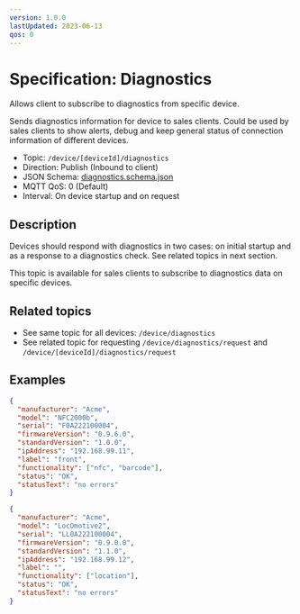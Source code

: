 ```yaml
---
version: 1.0.0
lastUpdated: 2023-06-13
qos: 0
---
```


# Specification: Diagnostics

Allows client to subscribe to diagnostics from specific device.

Sends diagnostics information for device to sales clients. Could be used by
sales clients to show alerts, debug and keep general status of connection
information of different devices.

- Topic: `/device/[deviceId]/diagnostics`
- Direction: Publish (Inbound to client)
- JSON Schema: [diagnostics.schema.json](./diagnostics.schema.json)
- MQTT QoS: 0 (Default)
- Interval: On device startup and on request

## Description

Devices should respond with diagnostics in two cases: on initial startup and as
a response to a diagnostics check. See related topics in next section.

This topic is available for sales clients to subscribe to diagnostics data on
specific devices.

## Related topics

- See same topic for all devices: `/device/diagnostics`
- See related topic for requesting `/device/diagnostics/request` and
  `/device/[deviceId]/diagnostics/request`

## Examples

```json
{
  "manufacturer": "Acme",
  "model": "NFC2000b",
  "serial": "F0A222100004",
  "firmwareVersion": "0.9.6.0",
  "standardVersion": "1.0.0",
  "ipAddress": "192.168.99.11",
  "label": "front",
  "functionality": ["nfc", "barcode"],
  "status": "OK",
  "statusText": "no errors"
}
```

```json
{
  "manufacturer": "Acme",
  "model": "LocOmotive2",
  "serial": "LL0A222100004",
  "firmwareVersion": "0.9.0.0",
  "standardVersion": "1.1.0",
  "ipAddress": "192.168.99.12",
  "label": "",
  "functionality": ["location"],
  "status": "OK",
  "statusText": "no errors"
}
```
